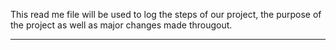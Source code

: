 This read me file will be used to log the steps of our project, the purpose of the project as well as major changes made througout.
______________________________________________________